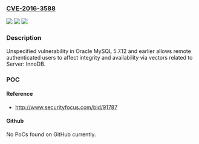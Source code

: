 ### [CVE-2016-3588](https://cve.mitre.org/cgi-bin/cvename.cgi?name=CVE-2016-3588)
![](https://img.shields.io/static/v1?label=Product&message=n%2Fa&color=blue)
![](https://img.shields.io/static/v1?label=Version&message=n%2Fa&color=blue)
![](https://img.shields.io/static/v1?label=Vulnerability&message=n%2Fa&color=brighgreen)

### Description

Unspecified vulnerability in Oracle MySQL 5.7.12 and earlier allows remote authenticated users to affect integrity and availability via vectors related to Server: InnoDB.

### POC

#### Reference
- http://www.securityfocus.com/bid/91787

#### Github
No PoCs found on GitHub currently.

